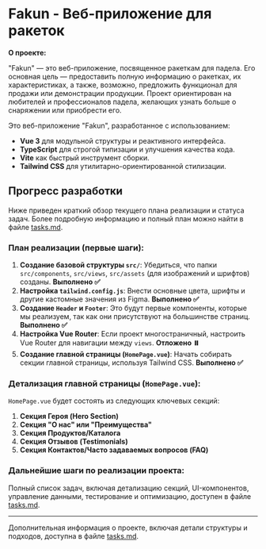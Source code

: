 # Fakun - Веб-приложение для ракеток

**О проекте:**

"Fakun" — это веб-приложение, посвященное ракеткам для падела. Его основная цель — предоставить полную информацию о ракетках, их характеристиках, а также, возможно, предложить функционал для продажи или демонстрации продукции. Проект ориентирован на любителей и профессионалов падела, желающих узнать больше о снаряжении или приобрести его.

Это веб-приложение "Fakun", разработанное с использованием:

- **Vue 3** для модульной структуры и реактивного интерфейса.
- **TypeScript** для строгой типизации и улучшения качества кода.
- **Vite** как быстрый инструмент сборки.
- **Tailwind CSS** для утилитарно-ориентированной стилизации.

## Прогресс разработки

Ниже приведен краткий обзор текущего плана реализации и статуса задач. Более подробную информацию и полный план можно найти в файле [tasks.md](tasks.md).

### План реализации (первые шаги):

1.  **Создание базовой структуры `src/`**: Убедиться, что папки `src/components`, `src/views`, `src/assets` (для изображений и шрифтов) созданы. **Выполнено ✅**
2.  **Настройка `tailwind.config.js`**: Внести основные цвета, шрифты и другие кастомные значения из Figma. **Выполнено ✅**
3.  **Создание `Header` и `Footer`**: Это будут первые компоненты, которые мы реализуем, так как они присутствуют на большинстве страниц. **Выполнено ✅**
4.  **Настройка Vue Router**: Если проект многостраничный, настроить Vue Router для навигации между `views`. **Отложено ⏸️**
5.  **Создание главной страницы (`HomePage.vue`)**: Начать собирать секции главной страницы, используя Tailwind CSS. **Выполнено ✅**

### Детализация главной страницы (`HomePage.vue`):

`HomePage.vue` будет состоять из следующих ключевых секций:

1.  **Секция Героя (Hero Section)**
2.  **Секция "О нас" или "Преимущества"**
3.  **Секция Продуктов/Каталога**
4.  **Секция Отзывов (Testimonials)**
5.  **Секция Контактов/Часто задаваемых вопросов (FAQ)**

### Дальнейшие шаги по реализации проекта:

Полный список задач, включая детализацию секций, UI-компонентов, управление данными, тестирование и оптимизацию, доступен в файле [tasks.md](tasks.md).

---

Дополнительная информация о проекте, включая детали структуры и подходов, доступна в файле [tasks.md](tasks.md).

